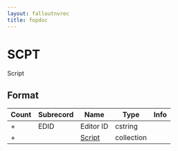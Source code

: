 ```yaml
---
layout: falloutnvrec
title: fopdoc
---
```

SCPT
====

Script

## Format

Count | Subrecord | Name | Type | Info
------|-------|------|------|-----
+ | EDID | Editor ID | cstring |
+ | | [Script](Subrecords/Script.md) | collection |
